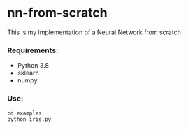 # nn-from-scratch

This is my implementation of a Neural Network from scratch

### Requirements:

- Python 3.8
- sklearn
- numpy

### Use:

```
cd examples
python iris.py
```
